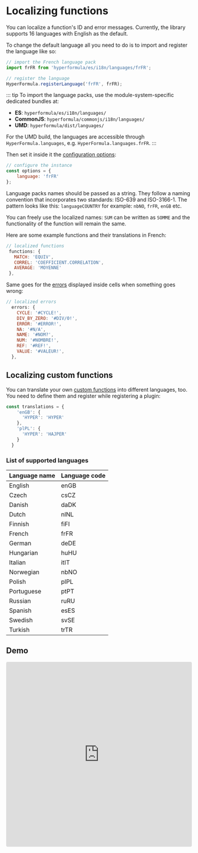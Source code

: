 # Localizing functions

You can localize a function's ID and error
messages. Currently, the library supports 16 languages with English
as the default.

To change the default language all you need to do is to import and
register the language like so:

```javascript
// import the French language pack
import frFR from 'hyperformula/es/i18n/languages/frFR';

// register the language
HyperFormula.registerLanguage('frFR', frFR);
```

::: tip
To import the language packs, use the module-system-specific dedicated bundles at:
* **ES**: `hyperformula/es/i18n/languages/`
* **CommonJS**: `hyperformula/commonjs/i18n/languages/`
* **UMD**: `hyperformula/dist/languages/`

For the UMD build, the languages are accessible through `HyperFormula.languages`, e.g. `HyperFormula.languages.frFR`.
:::

Then set it inside it the [configuration options](configuration-options.md):

```javascript
// configure the instance
const options = {
    language: 'frFR'
};
```

Language packs names should be passed as a string. They follow a
naming convention that incorporates two standards: ISO-639 and
ISO-3166-1. The pattern looks like this: `languageCOUNTRY` for
example: `nbNO`, `frFR`, `enGB` etc.

You can freely use the localized names: `SUM` can be written as
`SOMME` and the functionality of the function will remain the same.

Here are some example functions and their translations in French:

```javascript
// localized functions
 functions: {
   MATCH: 'EQUIV',
   CORREL: 'COEFFICIENT.CORRELATION',
   AVERAGE: 'MOYENNE'
 },
```

Same goes for the [errors](types-of-errors.md) displayed inside
cells when something goes wrong:

```javascript
// localized errors
  errors: {
    CYCLE: '#CYCLE!',
    DIV_BY_ZERO: '#DIV/0!',
    ERROR: '#ERROR!',
    NA: '#N/A',
    NAME: '#NOM?',
    NUM: '#NOMBRE!',
    REF: '#REF!',
    VALUE: '#VALEUR!',
  },
```

## Localizing custom functions

You can translate your own [custom functions](custom-functions) into
different languages, too. You need to define them and register while
registering a plugin:

```javascript
const translations = {
    'enGB': {
      'HYPER': 'HYPER'
    },
    'plPL': {
      'HYPER': 'HAJPER'
    }
  }
```

### List of supported languages
| Language name | Language code |
| :--- | :--- |
| English | enGB |
| Czech | csCZ |
| Danish | daDK |
| Dutch | nlNL |
| Finnish | fiFI |
| French | frFR |
| German | deDE |
| Hungarian | huHU |
| Italian | itIT |
| Norwegian | nbNO |
| Polish | plPL |
| Portuguese | ptPT |
| Russian | ruRU |
| Spanish | esES |
| Swedish | svSE |
| Turkish | trTR |

## Demo

<iframe
     src="https://codesandbox.io/embed/github/handsontable/hyperformula-demos/tree/0.2.x/localizing-functions?autoresize=1&fontsize=11&hidenavigation=1&theme=light&view=preview"
     style="width:100%; height:500px; border:0; border-radius: 4px; overflow:hidden;"
     title="handsontable/hyperformula-demos: localizing-functions"
     allow="accelerometer; ambient-light-sensor; camera; encrypted-media; geolocation; gyroscope; hid; microphone; midi; payment; usb; vr; xr-spatial-tracking"
     sandbox="allow-autoplay allow-forms allow-modals allow-popups allow-presentation allow-same-origin allow-scripts"
   ></iframe>
